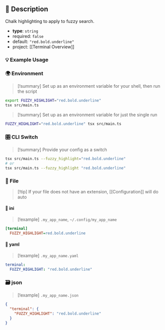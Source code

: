 ## 📜 Description

Chalk highlighting to apply to fuzzy search.

- **type**: `string`
- required: `false`
- default: `"red.bold.underline"`
- project: [[Terminal Overview]]

### 💡 Example Usage

### 🌍 Environment

> [!summary] Set up as an environment variable for your shell, then run the script
```bash
export FUZZY_HIGHLIGHT="red.bold.underline"
tsx src/main.ts
```
> [!summary] Set up as an environment variable for just the single run

```bash
FUZZY_HIGHLIGHT="red.bold.underline" tsx src/main.ts
```
### 🎛️ CLI Switch

> [!summary] Provide your config as a switch
```bash
tsx src/main.ts --fuzzy_highlight="red.bold.underline"
# or
tsx src/main.ts --fuzzy_highlight "red.bold.underline"
```
### 📁 File
> [!tip] If your file does not have an extension, [[Configuration]] will do auto
#### 📘 ini

> [!example] 
> `.my_app_name`, `~/.config/my_app_name`

```ini
[terminal]
  FUZZY_HIGHLIGHT=red.bold.underline
```
#### 📄 yaml

> [!example]
> `.my_app_name.yaml`

```yaml
terminal:
  FUZZY_HIGHLIGHT: "red.bold.underline"
```
### 🗃️ json

> [!example]
> `.my_app_name.json`

```json
{
  "terminal": {
    "FUZZY_HIGHLIGHT": "red.bold.underline"
  }
}
```